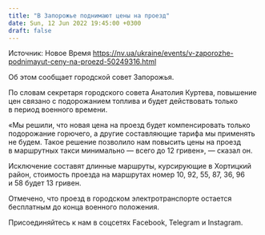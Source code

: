 ```yaml
---
title: "В Запорожье поднимают цены на проезд"
date: Sun, 12 Jun 2022 19:45:00 +0300
draft: false
---
```

Источник: Новое Время https://nv.ua/ukraine/events/v-zaporozhe-podnimayut-ceny-na-proezd-50249316.html


Об этом сообщает городской совет Запорожья.

 По словам секретаря городского совета Анатолия Куртева, повышение цен связано с подорожанием топлива и будет действовать только в период военного времени.

«Мы решили, что новая цена на проезд будет компенсировать только подорожание горючего, а другие составляющие тарифа мы применять не будем. Такое решение позволило нам повысить цены на проезд в маршрутных такси минимально — всего до 12 гривен», — сказал он.

Исключение составят длинные маршруты, курсирующие в Хортицкий район, стоимость проезда на маршрутах номер 10, 92, 55, 87, 36, 96 и 58 будет 13 гривен.

Отмечено, что проезд в городском электротранспорте остается бесплатным до конца военного положения.

Присоединяйтесь к нам в соцсетях Facebook, Telegram и Instagram.
